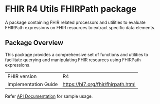 # FHIR R4 Utils FHIRPath package

A package containing FHIR related processors and utilities to evaluate FHIRPath expressions on FHIR resources to extract specific data elements.

## Package Overview

This package provides a comprehensive set of functions and utilities to facilitate querying and manipulating FHIR resources using FHIRPath expressions.

|                      |                      |
|----------------------|----------------------|
| FHIR version         | R4                   |
| Implementation Guide | https://hl7.org/fhir/fhirpath.html |

Refer [API Documentation](https://central.ballerina.io/ballerinax/health.fhir.r4utils.fhirpath) for sample usage.
